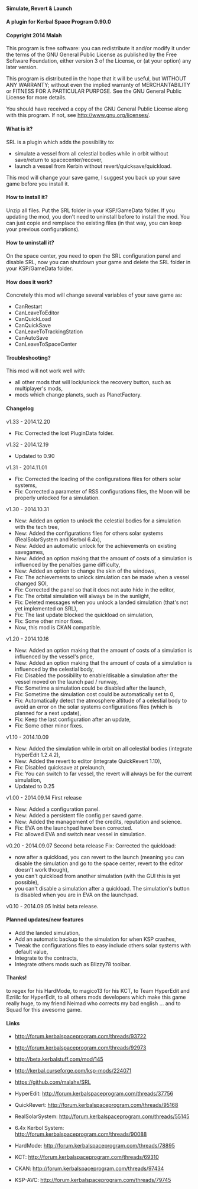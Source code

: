 ﻿#### Simulate, Revert & Launch
#### A plugin for Kerbal Space Program 0.90.0
#### Copyright 2014 Malah

This program is free software: you can redistribute it and/or modify
it under the terms of the GNU General Public License as published by
the Free Software Foundation, either version 3 of the License, or
(at your option) any later version.

This program is distributed in the hope that it will be useful,
but WITHOUT ANY WARRANTY; without even the implied warranty of
MERCHANTABILITY or FITNESS FOR A PARTICULAR PURPOSE.  See the
GNU General Public License for more details.

You should have received a copy of the GNU General Public License
along with this program.  If not, see <http://www.gnu.org/licenses/>. 


#### What is it?

SRL is a plugin which adds the possibility to:
- simulate a vessel from all celestial bodies while in orbit without save/return to spacecenter/recover,
- launch a vessel from Kerbin without revert/quicksave/quickload.

This mod will change your save game, I suggest you back up your save game before you install it.

#### How to install it?

Unzip all files. Put the SRL folder in your KSP/GameData folder.
If you updating the mod, you don't need to uninstall before to install the mod. You can just copie and remplace the existing files (in that way, you can keep your previous configurations). 

#### How to uninstall it?

On the space center, you need to open the SRL configuration panel and disable SRL, now you can shutdown your game and delete the SRL folder in your KSP/GameData folder.

#### How does it work?

Concretely this mod will change several variables of your save game as:
- CanRestart
- CanLeaveToEditor
- CanQuickLoad
- CanQuickSave
- CanLeaveToTrackingStation
- CanAutoSave
- CanLeaveToSpaceCenter

#### Troubleshooting?

This mod will not work well with:
- all other mods that will lock/unlock the recovery button, such as multiplayer's mods,
- mods which change planets, such as PlanetFactory.

#### Changelog


v1.33 - 2014.12.20
- Fix: Corrected the lost PluginData folder.

v1.32 - 2014.12.19
- Updated to 0.90

v1.31 - 2014.11.01
- Fix: Corrected the loading of the configurations files for others solar systems,
- Fix: Corrected a parameter of RSS configurations files, the Moon will be properly unlocked for a simulation.

v1.30 - 2014.10.31
- New: Added an option to unlock the celestial bodies for a simulation with the tech tree,
- New: Added the configurations files for others solar systems (RealSolarSystem and Kerbol 6.4x),
- New: Added an automatic unlock for the achievements on existing savegames,
- New: Added an option making that the amount of costs of a simulation is influenced by the penalties game difficulty,
- New: Added an option to change the skin of the windows,
- Fix: The achievements to unlock simulation can be made when a vessel changed SOI,
- Fix: Corrected the panel so that it does not auto hide in the editor,
- Fix: The orbital simulation will always be in the sunlight,
- Fix: Deleted messages when you unlock a landed simulation (that's not yet implemented on SRL),
- Fix: The last update blocked the quickload on simulation,
- Fix: Some other minor fixes.
- Now, this mod is CKAN compatible.

v1.20 - 2014.10.16
- New: Added an option making that the amount of costs of a simulation is influenced by the vessel's price,
- New: Added an option making that the amount of costs of a simulation is influenced by the celestial body,
- Fix: Disabled the possibility to enable/disable a simulation after the vessel moved on the launch pad / runway,
- Fix: Sometime a simulation could be disabled after the launch,
- Fix: Sometime the simulation cost could be automatically set to 0,
- Fix: Automatically detect the atmosphere altitude of a celestial body to avoid an error on the solar systems configurations files (which is planned for a next update),
- Fix: Keep the last configuration after an update,
- Fix: Some other minor fixes.

v1.10 - 2014.10.09
- New: Added the simulation while in orbit on all celestial bodies (integrate HyperEdit 1.2.4.2),
- New: Added the revert to editor (integrate QuickRevert 1.10),
- Fix: Disabled quicksave at prelaunch,
- Fix: You can switch to far vessel, the revert will always be for the current simulation,
- Updated to 0.25

v1.00 - 2014.09.14
First release
- New: Added a configuration panel.
- New: Added a persistent file config per saved game.
- New: Added the management of the credits, reputation and science.
- Fix: EVA on the launchpad have been corrected.
- Fix: allowed EVA and switch near vessel in simulation.

v0.20 - 2014.09.07
Second beta release
Fix:
Corrected the quickload:
- now after a quickload, you can revert to the launch (meaning you can disable the simulation and go to the space center, revert to the editor doesn't work though),
- you can't quickload from another simulation (with the GUI this is yet possible),
- you can't disable a simulation after a quickload.
The simulation's button is disabled when you are in EVA on the launchpad.

v0.10 - 2014.09.05
Initial beta release.

#### Planned updates/new features

- Add the landed simulation,
- Add an automatic backup to the simulation for when KSP crashes,
- Tweak the configurations files to easy include others solar systems with default value,
- Integrate to the contracts,
- Integrate others mods such as Blizzy78 toolbar.

#### Thanks!

to regex for his HardMode, 
to magico13 for his KCT,
to Team HyperEdit and Ezriilc for HyperEdit,
to all others mods developers which make this game really huge,
to my friend Neimad who corrects my bad english ...
and to Squad for this awesome game.

#### Links

- http://forum.kerbalspaceprogram.com/threads/93722
- http://forum.kerbalspaceprogram.com/threads/92973
- http://beta.kerbalstuff.com/mod/145
- http://kerbal.curseforge.com/ksp-mods/224071
- https://github.com/malahx/SRL

- HyperEdit: http://forum.kerbalspaceprogram.com/threads/37756
- QuickRevert: http://forum.kerbalspaceprogram.com/threads/95168
- RealSolarSystem: http://forum.kerbalspaceprogram.com/threads/55145
- 6.4x Kerbol System: http://forum.kerbalspaceprogram.com/threads/90088
- HardMode: http://forum.kerbalspaceprogram.com/threads/78895
- KCT: http://forum.kerbalspaceprogram.com/threads/69310
- CKAN: http://forum.kerbalspaceprogram.com/threads/97434
- KSP-AVC: http://forum.kerbalspaceprogram.com/threads/79745